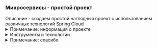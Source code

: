 <h3> Микросервисы - простой проект </h3>
Описание - создаем простой наглядный проект с использованием различных 
технологий Spring Cloud

<details>
<summary>Примечание: информация о проекте</summary>
Большая часть информация о проекте: примечания, описания, 
объяснения, картинки, комментарии <br> 
находятся <b><a href="/01_info">в папке 01_info</a></b>. 
</details>

<details>
<summary>Инструменты и технологии</summary>
Windows 7 x64, Java 17, Gradle 8, <br> 
Spring Boot,<br> 
Spring Cloud Discovery: Eureka Server, Eureka Client <br>
Spring Cloud Routing > Gateway <br>
Spring Reactive Web <br>

</details>

<details>
<summary>Примечание: спасибо</summary>
Спасибо вам за проявленный интерес к проекту.
Надеюсь проект дал вам что-то полезное.
</details>